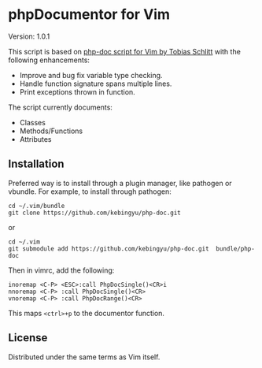 # phpDocumentor for Vim

Version: 1.0.1

This script is based on [php-doc script for Vim by Tobias Schlitt](http://www.vim.org/scripts/script.php?script_id=1355) with the following enhancements:

* Improve and bug fix variable type checking.
* Handle function signature spans multiple lines.
* Print exceptions thrown in function.

The script currently documents:

* Classes
* Methods/Functions
* Attributes

## Installation

Preferred way is to install through a plugin manager, like pathogen or vbundle. For example, to install through pathogen:

    cd ~/.vim/bundle
    git clone https://github.com/kebingyu/php-doc.git

or 

    cd ~/.vim
    git submodule add https://github.com/kebingyu/php-doc.git  bundle/php-doc

Then in vimrc, add the following:

    inoremap <C-P> <ESC>:call PhpDocSingle()<CR>i
    nnoremap <C-P> :call PhpDocSingle()<CR>
    vnoremap <C-P> :call PhpDocRange()<CR>

This maps `<ctrl>+p` to the documentor function. 

## License

Distributed under the same terms as Vim itself.
